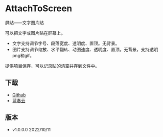 # AttachToScreen
屏贴——文字图片贴

可以把文字或图片贴在屏幕上。
* 文字支持调节字号、段落宽度、透明度、置顶。无背景。
* 图片支持调节缩放、水平翻转、动图速度、透明度、置顶。无背景，支持透明png和gif。

提供项目保存，可以记录贴的清空并存到文件中。


## 下载
* [Github]()
* [蓝奏云]()


## 版本
* v1.0.0.0  2022/10/11 
